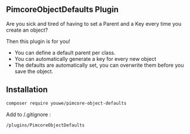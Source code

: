 PimcoreObjectDefaults Plugin
----------------------------

Are you sick and tired of having to set a Parent and a Key every time you create an object? 

Then this plugin is for you!


* You can define a default parent per class.
* You can automatically generate a key for every new object 
* The defaults are automatically set, you can overwrite them before you save the object.

Installation
------------

```sh
composer require youwe/pimcore-object-defaults
```

Add to /.gitignore :

```
/plugins/PimcoreObjectDefaults
```

